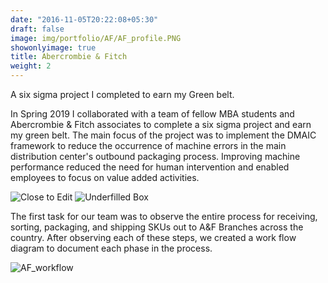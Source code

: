 ```yaml
---
date: "2016-11-05T20:22:08+05:30"
draft: false
image: img/portfolio/AF/AF_profile.PNG
showonlyimage: true
title: Abercrombie & Fitch 
weight: 2
---
```


A six sigma project I completed to earn my Green belt. 

<!--more-->

In Spring 2019 I collaborated with a team of fellow MBA students and Abercrombie & Fitch associates to complete a six sigma project and earn my green belt. The main focus of the project was to implement the DMAIC framework to reduce the occurrence of machine errors in the main distribution center's outbound packaging process. Improving machine performance reduced the need for human intervention and enabled employees to focus on value added activities.

![Close to Edit][1]
![Underfilled Box][2]

The first task for our team was to observe the entire process for receiving, sorting, packaging, and shipping SKUs out to A&F Branches across the country. After observing each of these steps, we created a work flow diagram to document each phase in the process. 

![AF_workflow][3]

[1]: /img/portfolio/AF_CTE.jpg
[2]: /img/portfolio/AF_underfill.jpg
[3]: /img/portfolio/AF_WorkFlow.PNG

